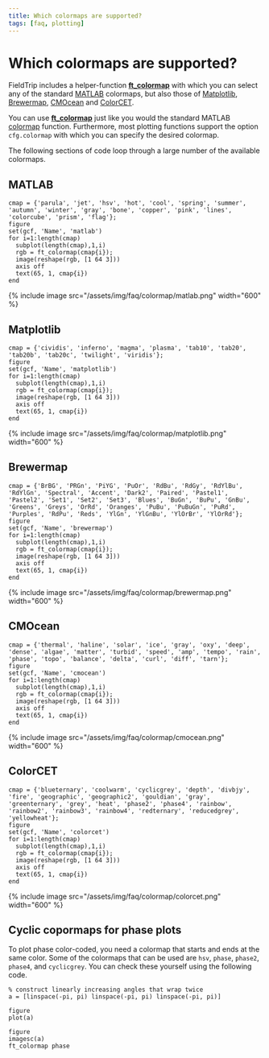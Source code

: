 ```yaml
---
title: Which colormaps are supported?
tags: [faq, plotting]
---
```


# Which colormaps are supported?

FieldTrip includes a helper-function **[ft_colormap](/reference/utilities/ft_colormap)** with which you can select any of the standard [MATLAB](https://nl.mathworks.com/help/matlab/ref/colormap.html) colormaps, but also those of [Matplotlib](https://matplotlib.org), [Brewermap](https://nl.mathworks.com/matlabcentral/fileexchange/45208-colorbrewer-attractive-and-distinctive-colormaps), [CMOcean](https://www.chadagreene.com/CDT/cmocean_documentation.html) and [ColorCET](https://colorcet.com).

You can use **[ft_colormap](/reference/utilities/ft_colormap)** just like you would the standard MATLAB [colormap](https://nl.mathworks.com/help/matlab/ref/colormap.html) function. Furthermore, most plotting functions support the option `cfg.colormap` with which you can specify the desired colormap.

The following sections of code loop through a large number of the available colormaps.

## MATLAB

    cmap = {'parula', 'jet', 'hsv', 'hot', 'cool', 'spring', 'summer', 'autumn', 'winter', 'gray', 'bone', 'copper', 'pink', 'lines', 'colorcube', 'prism', 'flag'};
    figure
    set(gcf, 'Name', 'matlab')
    for i=1:length(cmap)
      subplot(length(cmap),1,i)
      rgb = ft_colormap(cmap{i});
      image(reshape(rgb, [1 64 3]))
      axis off
      text(65, 1, cmap{i})
    end

{% include image src="/assets/img/faq/colormap/matlab.png" width="600" %}

## Matplotlib

    cmap = {'cividis', 'inferno', 'magma', 'plasma', 'tab10', 'tab20', 'tab20b', 'tab20c', 'twilight', 'viridis'};
    figure
    set(gcf, 'Name', 'matplotlib')
    for i=1:length(cmap)
      subplot(length(cmap),1,i)
      rgb = ft_colormap(cmap{i});
      image(reshape(rgb, [1 64 3]))
      axis off
      text(65, 1, cmap{i})
    end

{% include image src="/assets/img/faq/colormap/matplotlib.png" width="600" %}

## Brewermap

    cmap = {'BrBG', 'PRGn', 'PiYG', 'PuOr', 'RdBu', 'RdGy', 'RdYlBu', 'RdYlGn', 'Spectral', 'Accent', 'Dark2', 'Paired', 'Pastel1', 'Pastel2', 'Set1', 'Set2', 'Set3', 'Blues', 'BuGn', 'BuPu', 'GnBu', 'Greens', 'Greys', 'OrRd', 'Oranges', 'PuBu', 'PuBuGn', 'PuRd', 'Purples', 'RdPu', 'Reds', 'YlGn', 'YlGnBu', 'YlOrBr', 'YlOrRd'};
    figure
    set(gcf, 'Name', 'brewermap')
    for i=1:length(cmap)
      subplot(length(cmap),1,i)
      rgb = ft_colormap(cmap{i});
      image(reshape(rgb, [1 64 3]))
      axis off
      text(65, 1, cmap{i})
    end

{% include image src="/assets/img/faq/colormap/brewermap.png" width="600" %}

## CMOcean

    cmap = {'thermal', 'haline', 'solar', 'ice', 'gray', 'oxy', 'deep', 'dense', 'algae', 'matter', 'turbid', 'speed', 'amp', 'tempo', 'rain', 'phase', 'topo', 'balance', 'delta', 'curl', 'diff', 'tarn'};
    figure
    set(gcf, 'Name', 'cmocean')
    for i=1:length(cmap)
      subplot(length(cmap),1,i)
      rgb = ft_colormap(cmap{i});
      image(reshape(rgb, [1 64 3]))
      axis off
      text(65, 1, cmap{i})
    end

{% include image src="/assets/img/faq/colormap/cmocean.png" width="600" %}

## ColorCET

    cmap = {'blueternary', 'coolwarm', 'cyclicgrey', 'depth', 'divbjy', 'fire', 'geographic', 'geographic2', 'gouldian', 'gray', 'greenternary', 'grey', 'heat', 'phase2', 'phase4', 'rainbow', 'rainbow2', 'rainbow3', 'rainbow4', 'redternary', 'reducedgrey', 'yellowheat'};
    figure
    set(gcf, 'Name', 'colorcet')
    for i=1:length(cmap)
      subplot(length(cmap),1,i)
      rgb = ft_colormap(cmap{i});
      image(reshape(rgb, [1 64 3]))
      axis off
      text(65, 1, cmap{i})
    end

{% include image src="/assets/img/faq/colormap/colorcet.png" width="600" %}

## Cyclic copormaps for phase plots

To plot phase color-coded, you need a colormap that starts and ends at the same color. Some of the colormaps that can be used are `hsv`, `phase`, `phase2`, `phase4`, and `cyclicgrey`. You can check these yourself using the following code.

    % construct linearly increasing angles that wrap twice
    a = [linspace(-pi, pi) linspace(-pi, pi) linspace(-pi, pi)]

    figure
    plot(a)

    figure
    imagesc(a)
    ft_colormap phase
